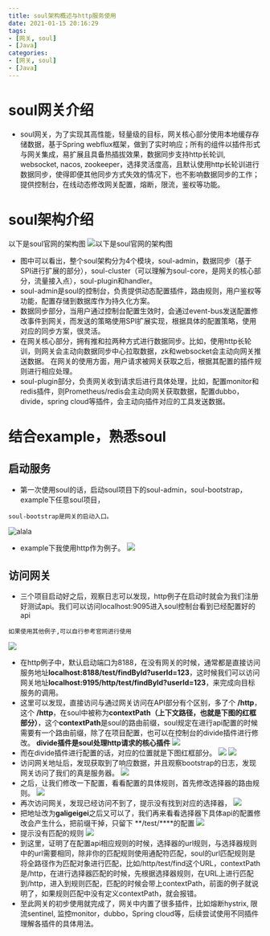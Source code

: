 ```yaml
---
title: soul架构概述与http服务使用
date: 2021-01-15 20:16:29
tags: 
- [网关, soul]
- [Java]
categories: 
- [网关, soul]
- [Java]
---
```

# soul网关介绍
- soul网关，为了实现其高性能，轻量级的目标，网关核心部分使用本地缓存存储数据，基于Spring webflux框架，做到了实时响应；所有的组件以插件形式与网关集成，易扩展且具备热插拔效果，数据同步支持http长轮训, websocket, nacos, zookeeper，选择灵活度高，且默认使用http长轮训进行数据同步，使得即便其他同步方式失效的情况下，也不影响数据同步的工作；提供控制台，在线动态修改网关配置，熔断，限流，鉴权等功能。
<!--more-->
# soul架构介绍
以下是soul官网的架构图
![以下是soul官网的架构图](soul-framework.png)

- 图中可以看出，整个soul架构分为4个模块，soul-admin，数据同步（基于SPI进行扩展的部分），soul-cluster（可以理解为soul-core，是网关的核心部分，流量接入点），soul-plugin和handler。
- soul-admin是soul的控制台，负责提供动态配置插件，路由规则，用户鉴权等功能，配置存储到数据库作为持久化方案。
- 数据同步部分，当用户通过控制台配置生效时，会通过event-bus发送配置修改事件到网关，而发送的策略使用SPI扩展实现，根据具体的配置策略，使用对应的同步方案，很灵活。
- 在网关核心部分，拥有推和拉两种方式进行数据同步。比如，使用http长轮训，则网关会主动向数据同步中心拉取数据，zk和websocket会主动向网关推送数据。
在网关的使用方面，用户请求被网关获取之后，根据其配置的插件规则进行相应处理。
- soul-plugin部分，负责网关收到请求后进行具体处理，比如，配置monitor和redis插件，则Prometheus/redis会主动向网关获取数据，配置dubbo，divide，spring cloud等插件，会主动向插件对应的工具发送数据。

# 结合example，熟悉soul
## 启动服务
- 第一次使用soul的话，启动soul项目下的soul-admin，soul-bootstrap，example下任意soul项目，
```
soul-bootstrap是网关的启动入口。
```
![alala](soul-adminAndBoot.png)
- example下我使用http作为例子。
![](soul-http.png)
## 访问网关
- 三个项目启动好之后，观察日志可以发现，http例子在启动时就会为我们注册好测试api。我们可以访问localhost:9095进入soul控制台看到已经配置好的api

```
如果使用其他例子,可以自行参考官网进行使用
```

![](soul-api-config.png)
- 在http例子中，默认启动端口为8188，在没有网关的时候，通常都是直接访问服务地址**localhost:8188/test/findById?userId=123**，这时候我们可以访问网关地址**localhost:9195/http/test/findById?userId=123**，来完成向目标服务的调用。
- 这里可以发现，直接访问与通过网关访问在API部分有个区别，多了个 **/http**，这个 **/http**，在soul中被称为**contextPath（上下文路径，也就是下图的红框部分）**，这个**contextPath**是soul的路由前缀，soul规定在进行api配置的时候需要有一个路由前缀，除了在项目配置，也可以在控制台的divide插件进行修改。
**divide插件是soul处理http请求的核心插件**
![](contextPath.png)
- 而在divide插件进行配置的话，对应的位置就是下图红框部分。
![](divide1.png)
![](divide2.png)
- 访问网关地址后，发现获取到了响应数据，并且观察bootstrap的日志，发现网关访问了我们的真是服务器。
![](/response.png)
- 之后，让我们修改一下配置，看看配置的具体规则，首先修改选择器的路由规则。
![](change.png)
- 再次访问网关，发现已经访问不到了，提示没有找到对应的选择器，
![](error.png)
- 把地址改为**galigeigei**之后又可以了，我们再来看看选择器下具体api的配置修改会产生什么，把前缀干掉，只留下 **/test/****的配置
![](rule.png)
- 提示没有匹配的规则
![](rule-error.png)
- 到这里，证明了在配置api相应规则的时候，选择器的url规则，与选择器规则中的url需要相同，除非你的匹配规则使用通配符匹配，soul的url匹配规则是将全路径作为匹配对象进行匹配，比如/http/test/find这个URL，contextPath是/http，在进行选择器匹配的时候，先根据选择器规则，在URL上进行匹配到/http，进入到规则匹配，匹配的时候会带上contextPath，前面的例子就说明了，如果规则匹配中没有定义contextPath，就会报错。
- 至此网关的初步使用就完成了，网关中内置了很多插件，比如熔断hystrix, 限流sentinel, 监控monitor，dubbo，Spring cloud等，后续尝试使用不同插件理解各插件的具体用法。